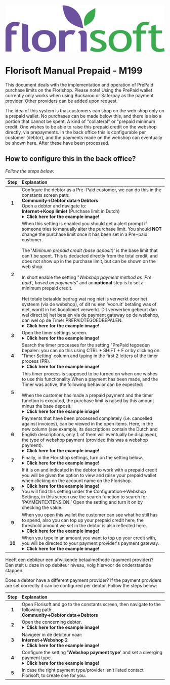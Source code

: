 <img src="../../fslogo.png" alt="Corporate Logo">

# Florisoft Manual Prepaid - M199

This document deals with the implementation and operation of PrePaid purchase limits on the Florishop. Please note! Using the PrePaid wallet currently only works when using Buckaroo or Saferpay as the payment provider. Other providers can be added upon request.

The idea of this system is that customers can shop on the web shop only on a prepaid wallet. No purchases can be made below this, and there is also a portion that cannot be spent. A kind of "collateral" or "prepaid minimum credit. One wishes to be able to raise this prepaid credit on the webshop directly, via prepayments. In the back office this is configurable per customer (debtor), and the payments made on the webshop can eventually be shown here. After these have been processed.

## How to configure this in the back office?

*Follow the steps below:*

|Step|Explanation|
|:-:|:--|
|**1**|Configure the debtor as a Pre-Paid customer, we can do this in the constants screen path:<br>**Community→Debtor data→Debtors**<br>Open a debtor and navigate to:<br>**Internet→Koop limiet** (Purchase limit in Dutch)<details><summary><b>Click here for the example image!</b></summary><img src="Pre Paid Kooplimiet/EN/image1.png"></details>|
|**2**|When this setting is enabled you should get a alert prompt if someone tries to manually alter the purchase limit. You should **NOT** change the purchase limit once it has been set in a Pre-paid customer.<br><br>The '*Minimum prepaid credit (base deposit)*' is the base limit that can't be spent. This is deducted directly from the total credit, and does not show up in the purchase limit, but can be shown on the web shop.<br><br>In short enable the setting "*Webshop payment method as 'Pre paid', based on payments*" and an **optional** step is to set a minimum prepaid credit.<br><br>Het totale betaalde bedrag wat nog niet is verwerkt door het systeem (via de webshop), of dit nu een ‘vooruit’ betaling was of niet, wordt in het kooplimiet verwerkt. Dit verwerken gebeurt dan wel direct bij het betalen via de payment gateway op de webshop, dan wel op de Timer PREPAIDTEGOEDBEPALEN. <details><summary><b>Click here for the example image!</b></summary><img src="Pre Paid Kooplimiet/EN/image2.png"></details>|
|**3**|Open the timer settings screen.<details><summary><b>Click here for the example image!</b></summary><img src="Pre Paid Kooplimiet/EN/image11.png"></details>|
|**4**|Search the timer processes for the setting "PrePaid tegoeden bepalen: you can do this using CTRL + SHIFT + F or by clicking on 'Timer Setting' column and typing in the first 2 letters of the timer process (PR).<details><summary><b>Click here for the example image!</b></summary><img src="Pre Paid Kooplimiet/EN/image12.png"></details> |
|**5**|This timer process is supposed to be turned on when one wishes to use this functionality.When a payment has been made, and the Timer was active, the following behavior can be expected:<br><br>When the customer has made a prepaid payment and the timer function is executed, the purchase limit is raised by this amount minus the base deposit.<details><summary><b>Click here for the example image!</b></summary><img src="Pre Paid Kooplimiet/EN/image13.png"></details> |
|**6**|Payments that have been processed completely (i.e. cancelled against invoices), can be viewed in the open items. Here, in the new column (see example, its descriptions contain the Dutch and English descriptions, only 1 of them will eventually be displayed), the type of webshop payment (provided this was a webshop payment).<details><summary><b>Click here for the example image!</b></summary><img src="Pre Paid Kooplimiet/EN/image6.png"></details>|
|**7**|Finally, in the Florishop settings, turn on the setting below.<details><summary><b>Click here for the example image!</b></summary><img src="Pre Paid Kooplimiet/EN/image7.png"></details>|
|**8**|If it is on and indicated in the debtor to work with a prepaid credit you will be given the option to view and raise your prepaid wallet when clicking on the account name on the Florishop.<details><summary><b>Click here for the example image!</b></summary><img src="Pre Paid Kooplimiet/EN/image8.png"></details>You will find this setting under the Configuration→Webshop Settings, in this screen use the search function to search for 'PAYMENTEXTENSION.' Open the setting and turn it on by checking the value.|
|**9**|When you open this wallet the customer can see what he still has to spend, also you can top up your prepaid credit here, the threshold amount we set in the debtor is also reflected here.<details><summary><b>Click here for the example image!</b></summary><img src="Pre Paid Kooplimiet/EN/image9.png"></details>|
|**10**|When you type in an amount you want to top up your credit with, you will be directed to your payment provider's payment gateway.<details><summary><b>Click here for the example image!</b></summary><img src="Pre Paid Kooplimiet/EN/image10.png"></details>|

Heeft een debiteur een afwijkende betaalmethode (payment provider)?<br>Dan stelt u deze in op debiteur niveau, volg hiervoor de onderstaande stappen.

Does a debtor have a different payment provider? If the payment providers are set correctly it can be configured per debtor. Follow the steps below:

|Step|Explanation|
|:-:|:--|
|**1**|Open Florisoft and go to the constants screen, then navigate to the following path:<br>**Community→Debtor data→Debtors**|<details><summary><b>Click here for the example image!</b></summary><img src="Pre Paid Kooplimiet/image14.png"></details>|
|**2**|Open the concerning debtor.<details><summary><b>Click here for the example image!</b></summary><img src="Pre Paid Kooplimiet/image14.png"></details>|
|**3**|Navigeer in de debiteur naar:<br>**Internet→Webshop 2**<details><summary><b>Click here for the example image!</b></summary><img src="Pre Paid Kooplimiet/image14.png"></details>|
|**4**|Configure the setting '**Webshop payment type**' and set a diverging payment type. <details><summary><b>Click here for the example image!</b></summary><img src="Pre Paid Kooplimiet/image14.png"></details>|
|**5**| In case the right payment type/provider isn't listed contact Florisoft, to create one for you.|
